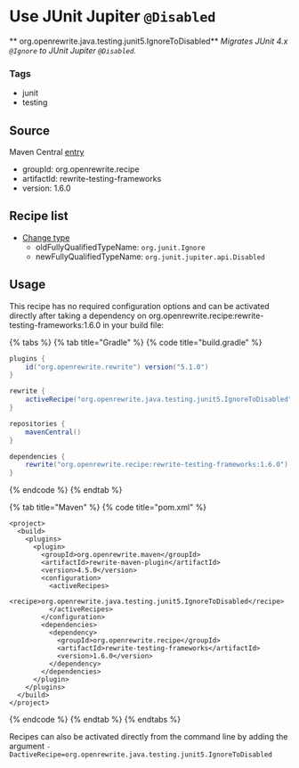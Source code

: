 # Use JUnit Jupiter `@Disabled`

** org.openrewrite.java.testing.junit5.IgnoreToDisabled**
_Migrates JUnit 4.x `@Ignore` to JUnit Jupiter `@Disabled`._

### Tags

* junit
* testing

## Source

Maven Central [entry](https://search.maven.org/artifact/org.openrewrite.recipe/rewrite-testing-frameworks/1.6.0/jar)

* groupId: org.openrewrite.recipe
* artifactId: rewrite-testing-frameworks
* version: 1.6.0

## Recipe list

* [Change type](../../../java/changetype.md)
  * oldFullyQualifiedTypeName: `org.junit.Ignore`
  * newFullyQualifiedTypeName: `org.junit.jupiter.api.Disabled`

## Usage
This recipe has no required configuration options and can be activated directly after taking a dependency on org.openrewrite.recipe:rewrite-testing-frameworks:1.6.0 in your build file:

{% tabs %}
{% tab title="Gradle" %}
{% code title="build.gradle" %}
```groovy
plugins {
    id("org.openrewrite.rewrite") version("5.1.0")
}

rewrite {
    activeRecipe("org.openrewrite.java.testing.junit5.IgnoreToDisabled")
}

repositories {
    mavenCentral()
}

dependencies {
    rewrite("org.openrewrite.recipe:rewrite-testing-frameworks:1.6.0")
}
```
{% endcode %}
{% endtab %}

{% tab title="Maven" %}
{% code title="pom.xml" %}
```markup
<project>
  <build>
    <plugins>
      <plugin>
        <groupId>org.openrewrite.maven</groupId>
        <artifactId>rewrite-maven-plugin</artifactId>
        <version>4.5.0</version>
        <configuration>
          <activeRecipes>
            <recipe>org.openrewrite.java.testing.junit5.IgnoreToDisabled</recipe>
          </activeRecipes>
        </configuration>
        <dependencies>
          <dependency>
            <groupId>org.openrewrite.recipe</groupId>
            <artifactId>rewrite-testing-frameworks</artifactId>
            <version>1.6.0</version>
          </dependency>
        </dependencies>
      </plugin>
    </plugins>
  </build>
</project>
```
{% endcode %}
{% endtab %}
{% endtabs %}

Recipes can also be activated directly from the command line by adding the argument `-DactiveRecipe=org.openrewrite.java.testing.junit5.IgnoreToDisabled`
